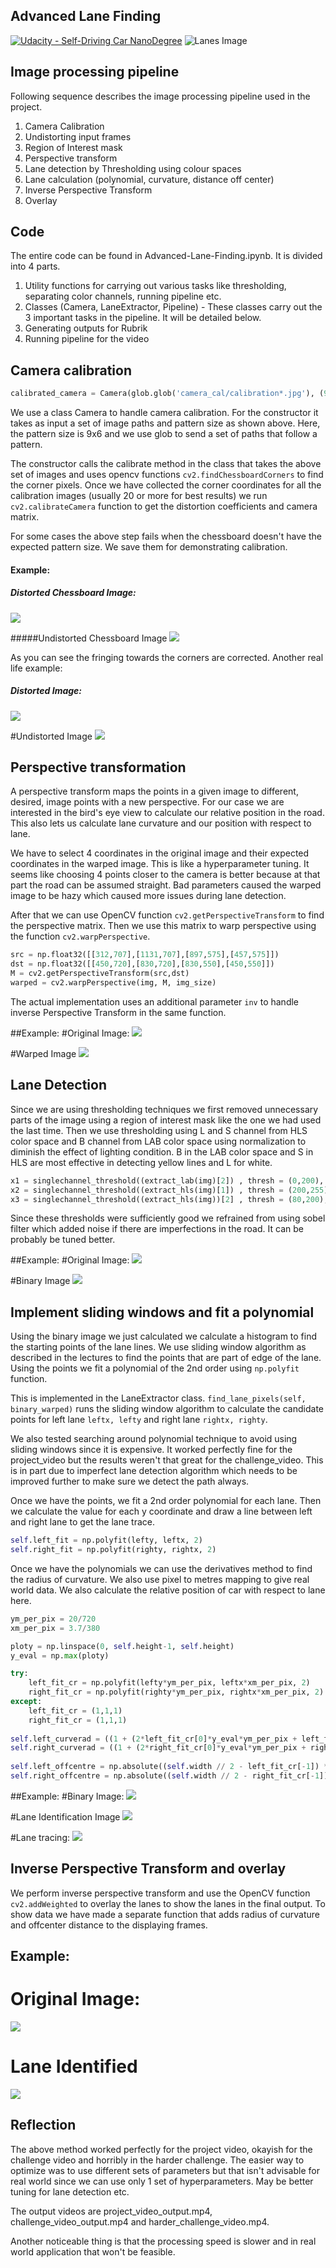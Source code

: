 ## Advanced Lane Finding
[![Udacity - Self-Driving Car NanoDegree](https://s3.amazonaws.com/udacity-sdc/github/shield-carnd.svg)](http://www.udacity.com/drive)
![Lanes Image](./examples/example_output.jpg)  

Image processing pipeline
---
Following sequence describes the image processing pipeline used in the project.
1. Camera Calibration
2. Undistorting input frames
3. Region of Interest mask
4. Perspective transform
5. Lane detection by Thresholding using colour spaces
6. Lane calculation (polynomial, curvature, distance off center)
7. Inverse Perspective Transform
8. Overlay

Code
---
The entire code can be found in Advanced-Lane-Finding.ipynb. It is divided into 4 parts. 
1. Utility functions for carrying out various tasks like thresholding, separating color channels, running pipeline etc.
2. Classes (Camera, LaneExtractor, Pipeline) - These classes carry out the 3 important tasks in the pipeline. It will be detailed below.
3. Generating outputs for Rubrik
4. Running pipeline for the video

Camera calibration
---
```python
calibrated_camera = Camera(glob.glob('camera_cal/calibration*.jpg'), (9,6))
```

We use a class Camera to handle camera calibration. For the constructor it takes as input a set of image paths and pattern size as shown above. Here, the pattern size is 9x6 and we use glob to send a set of paths that follow a pattern. 

The constructor calls the calibrate method in the class that takes the above set of images and uses opencv functions `cv2.findChessboardCorners` to find the corner pixels. Once we have collected the corner coordinates for all the calibration images (usually 20 or more for best results) we run `cv2.calibrateCamera` function to get the distortion coefficients and camera matrix. 

For some cases the above step fails when the chessboard doesn't have the expected pattern size. We save them for demonstrating calibration.

#### Example:
##### Distorted Chessboard Image:
![](output_images/calibration_chessboard_original.jpg)

#####Undistorted Chessboard Image
![](output_images/calibration_chessboard_calibrated.jpg)

As you can see the fringing towards the corners are corrected. Another real life example:
##### Distorted Image:
![](output_images/calibration_original.jpg)

#Undistorted Image
![](output_images/calibration_calibrated.jpg)

Perspective transformation
---
A perspective transform maps the points in a given image to different, desired, image points with a new perspective. For our case we are interested in the bird's eye view to calculate our relative position in the road. This also lets us calculate lane curvature and our position with respect to lane.

We have to select 4 coordinates in the original image and their expected coordinates in the warped image. This is like a hyperparameter tuning. It seems like choosing 4 points closer to the camera is better because at that part the road can be assumed straight. Bad parameters caused the warped image to be hazy which caused more issues during lane detection.

After that we can use OpenCV function `cv2.getPerspectiveTransform` to find the perspective matrix. Then we use this matrix to warp perspective using the function `cv2.warpPerspective`.

```python
src = np.float32([[312,707],[1131,707],[897,575],[457,575]])
dst = np.float32([[450,720],[830,720],[830,550],[450,550]])
M = cv2.getPerspectiveTransform(src,dst)
warped = cv2.warpPerspective(img, M, img_size)
```
The actual implementation uses an additional parameter `inv` to handle inverse Perspective Transform in the same function.

##Example:
#Original Image:
![](output_images/perspectivetransform_original.jpg)

#Warped Image
![](output_images/perspectivetransform_warped.jpg)

Lane Detection
---
Since we are using thresholding techniques we first removed unnecessary parts of the image using a region of interest mask like the one we had used the last time. Then we use thresholding using L and S channel from HLS color space and B channel from LAB color space using normalization to diminish the effect of lighting condition. B in the LAB color space and S in HLS are most effective in detecting yellow lines and L for white.

```python
x1 = singlechannel_threshold((extract_lab(img)[2]) , thresh = (0,200), normalize = True) #detects yellow line
x2 = singlechannel_threshold((extract_hls(img)[1]) , thresh = (200,255), normalize = True) #detects white line
x3 = singlechannel_threshold((extract_hls(img))[2] , thresh = (80,200), normalize = True) #detects yellow line
```
Since these thresholds were sufficiently good we refrained from using sobel filter which added noise if there are imperfections in the road. It can be probably be tuned better.

##Example:
#Original Image:
![](output_images/lanedetection_original.jpg)

#Binary Image
![](output_images/lanedetection_binary.jpg)

Implement sliding windows and fit a polynomial
---
Using the binary image we just calculated we calculate a histogram to find the starting points of the lane lines. We use sliding window algorithm as described in the lectures to find the points that are part of edge of the lane. Using the points we fit a polynomial of the 2nd order using `np.polyfit` function.

This is implemented in the LaneExtractor class. `find_lane_pixels(self, binary_warped)` runs the sliding window algorithm to calculate the candidate points for left lane `leftx, lefty` and right lane `rightx, righty`.

We also tested searching around polynomial technique to avoid using sliding windows since it is expensive. It worked perfectly fine for the project_video but the results weren't that great for the challenge_video. This is in part due to imperfect lane detection algorithm which needs to be improved further to make sure we detect the path always.

Once we have the points, we fit a 2nd order polynomial for each lane. Then we calculate the value for each y coordinate and draw a line between left and right lane to get the lane trace. 

```python
self.left_fit = np.polyfit(lefty, leftx, 2)
self.right_fit = np.polyfit(righty, rightx, 2)
```

Once we have the polynomials we can use the derivatives method to find the radius of curvature. We also use pixel to metres mapping to give real world data. We also calculate the relative position of car with respect to lane here.


```python
ym_per_pix = 20/720
xm_per_pix = 3.7/380

ploty = np.linspace(0, self.height-1, self.height)
y_eval = np.max(ploty)

try:
    left_fit_cr = np.polyfit(lefty*ym_per_pix, leftx*xm_per_pix, 2)
    right_fit_cr = np.polyfit(righty*ym_per_pix, rightx*xm_per_pix, 2)
except:
    left_fit_cr = (1,1,1)
    right_fit_cr = (1,1,1)
        
self.left_curverad = ((1 + (2*left_fit_cr[0]*y_eval*ym_per_pix + left_fit_cr[1])**2)**1.5) / np.absolute(2*left_fit_cr[0])
self.right_curverad = ((1 + (2*right_fit_cr[0]*y_eval*ym_per_pix + right_fit_cr[1])**2)**1.5) / np.absolute(2*right_fit_cr[0])
        
self.left_offcentre = np.absolute((self.width // 2 - left_fit_cr[-1]) * xm_per_pix)
self.right_offcentre = np.absolute((self.width // 2 - right_fit_cr[-1]) * xm_per_pix)
```

##Example:
#Binary Image:
![](output_images/lanedetection_binary.jpg)

#Lane Identification Image
![](output_images/lanetracing_identification.jpg)

#Lane tracing:
![](output_images/lanedetection_trace.jpg)

Inverse Perspective Transform and overlay
---
We perform inverse perspective transform and use the OpenCV function `cv2.addWeighted` to overlay the lanes to show the lanes in the final output. To show data we have made a separate function that adds radius of curvature and offcenter distance to the displaying frames.

## Example:
# Original Image:
![](output_images/laneoverlay_original.jpg)

# Lane Identified
![](output_images/laneoverlay_marked.jpg)

Reflection
---
The above method worked perfectly for the project video, okayish for the challenge video and horribly in the harder challenge. The easier way to optimize was to use different sets of parameters but that isn't advisable for real world since we can use only 1 set of hyperparameters. May be better tuning for lane detection etc.

The output videos are project_video_output.mp4, challenge_video_output.mp4 and harder_challenge_video.mp4.

Another noticeable thing is that the processing speed is slower and in real world application that won't be feasible.
